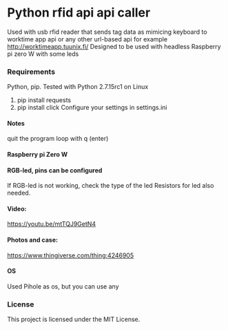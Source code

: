 # Python rfid api api caller

Used with usb rfid reader that sends tag data as mimicing keyboard to worktime app api or any other url-based api
for example http://worktimeapp.tuunix.fi/
Designed to be used with headless Raspberry pi zero W with some leds

### Requirements
Python, pip. Tested with Python 2.7.15rc1 on Linux
1. pip install requests
2. pip install click
Configure your settings in settings.ini
#### Notes
quit the program loop with q (enter)


#### Raspberry pi Zero W 
#### RGB-led, pins can be configured
If RGB-led is not working, check the type of the led
Resistors for led also needed.


#### Video:
https://youtu.be/mtTQJ9GetN4

#### Photos and case:
https://www.thingiverse.com/thing:4246905


#### OS
Used Pihole as os, but you can use any

### License
This project is licensed under the MIT License.